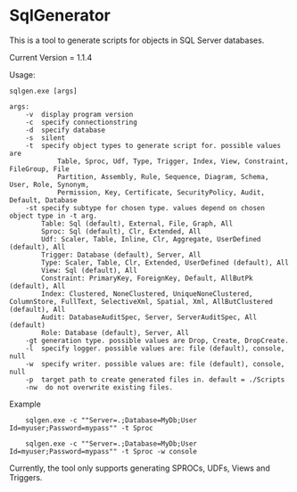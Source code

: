 # SqlGenerator
This is a tool to generate scripts for objects in SQL Server databases.

Current Version = 1.1.4

Usage:
```
sqlgen.exe [args]
```

    args:
        -v  display program version
        -c  specify connectionstring
        -d  specify database
        -s  silent
        -t  specify object types to generate script for. possible values are
                Table, Sproc, Udf, Type, Trigger, Index, View, Constraint, FileGroup, File
                Partition, Assembly, Rule, Sequence, Diagram, Schema, User, Role, Synonym, 
                Permission, Key, Certificate, SecurityPolicy, Audit, Default, Database
        -st specify subtype for chosen type. values depend on chosen object type in -t arg.
            Table: Sql (default), External, File, Graph, All
            Sproc: Sql (default), Clr, Extended, All
            Udf: Scaler, Table, Inline, Clr, Aggregate, UserDefined (default), All
            Trigger: Database (default), Server, All
            Type: Scaler, Table, Clr, Extended, UserDefined (default), All
            View: Sql (default), All
            Constraint: PrimaryKey, ForeignKey, Default, AllButPk (default), All
            Index: Clustered, NoneClustered, UniqueNoneClustered, ColumnStore, FullText, SelectiveXml, Spatial, Xml, AllButClustered (default), All
            Audit: DatabaseAuditSpec, Server, ServerAuditSpec, All (default)
            Role: Database (default), Server, All
        -gt generation type. possible values are Drop, Create, DropCreate.
        -l  specify logger. possible values are: file (default), console, null
        -w  specify writer. possible values are: file (default), console, null
        -p  target path to create generated files in. default = ./Scripts
        -nw  do not overwrite existing files.
Example
```
    sqlgen.exe -c ""Server=.;Database=MyDb;User Id=myuser;Password=mypass"" -t Sproc
```
```
    sqlgen.exe -c ""Server=.;Database=MyDb;User Id=myuser;Password=mypass"" -t Sproc -w console
```

Currently, the tool only supports generating SPROCs, UDFs, Views and Triggers.
